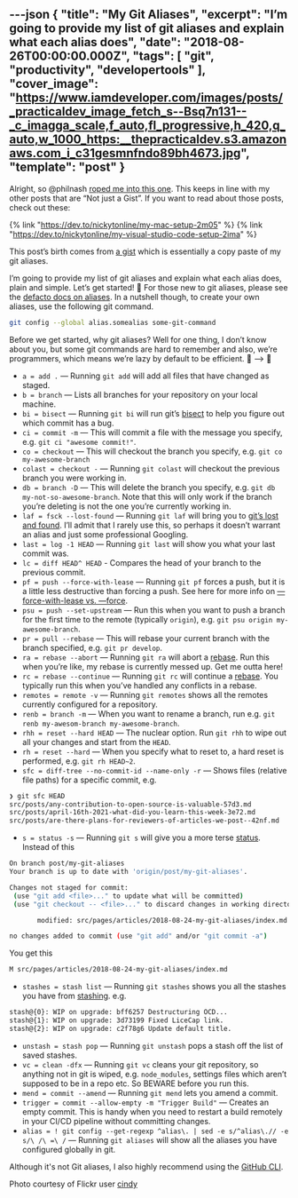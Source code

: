 ---json
{
  "title": "My Git Aliases",
  "excerpt": "I’m going to provide my list of git aliases and explain what each alias does",
  "date": "2018-08-26T00:00:00.000Z",
  "tags": [
    "git",
    "productivity",
    "developertools"
  ],
  "cover_image": "https://www.iamdeveloper.com/images/posts/_practicaldev_image_fetch_s--Bsq7n131--_c_imagga_scale,f_auto,fl_progressive,h_420,q_auto,w_1000_https:__thepracticaldev.s3.amazonaws.com_i_c31gesmnfndo89bh4673.jpg",
  "template": "post"
}
---
Alright, so @philnash [roped me into this one](https://dev.to/philnash/comment/518o). This keeps in line with my other posts that are “Not just a Gist”. If you want to read about those posts, check out these:

{% link "https://dev.to/nickytonline/my-mac-setup-2m05" %}
{% link "https://dev.to/nickytonline/my-visual-studio-code-setup-2ima" %}

This post’s birth comes from [a gist](https://gist.github.com/nickytonline/128d7d164d1eea5daba6753ed0829f41#file-gitconfig) which is essentially a copy paste of my git aliases.

I’m going to provide my list of git aliases and explain what each alias does, plain and simple. Let’s get started! 🏁 For those new to git aliases, please see the [defacto docs on aliases](https://git-scm.com/book/en/v2/Git-Basics-Git-Aliases). In a nutshell though, to create your own aliases, use the following git command.

```bash
git config --global alias.somealias some-git-command
```

Before we get started, why git aliases? Well for one thing, I don’t know about you, but some git commands are hard to remember and also, we’re programmers, which means we’re lazy by default to be efficient. 🐢 —\> 🐇

- `a = add .` — Running `git add` will add all files that have changed as staged.
- `b = branch` — Lists all branches for your repository on your local machine.
- `bi = bisect` — Running `git bi` will run git’s [bisect](https://git-scm.com/docs/git-bisect) to help you figure out which commit has a bug.
- `ci = commit -m` — This will commit a file with the message you specify, e.g. `git ci "awesome commit!"`.
- `co = checkout` — This will checkout the branch you specify, e.g. `git co my-awesome-branch`
- `colast = checkout -` — Running `git colast` will checkout the previous branch you were working in.
- `db = branch -D` — This will delete the branch you specify, e.g. `git db my-not-so-awesome-branch`. Note that this will only work if the branch you’re deleting is not the one you’re currently working in.
- `laf = fsck --lost-found` — Running `git laf` will bring you to [git’s lost and found](https://git-scm.com/docs/git-lost-found). I’ll admit that I rarely use this, so perhaps it doesn’t warrant an alias and just some professional Googling.
- `last = log -1 HEAD` — Running `git last` will show you what your last commit was.
- `lc = diff HEAD^ HEAD` - Compares the head of your branch to the previous commit.
- `pf = push --force-with-lease` — Running `git pf` forces a push, but it is a little less destructive than forcing a push. See here for more info on [—force-with-lease vs. —force](https://developer.atlassian.com/blog/2015/04/force-with-lease).
- `psu = push --set-upstream` — Run this when you want to push a branch for the first time to the remote (typically `origin`), e.g. `git psu origin my-awesome-branch`.
- `pr = pull --rebase` — This will rebase your current branch with the branch specified, e.g. `git pr develop`.
- `ra = rebase --abort` — Running `git ra` will abort a [rebase](https://git-scm.com/docs/git-rebase). Run this when you’re like, my rebase is currently messed up. Get me outta here!
- `rc = rebase --continue` — Running `git rc` will continue a [rebase](https://git-scm.com/docs/git-rebase). You typically run this when you’ve handled any conflicts in a rebase.
- `remotes = remote -v` — Running `git remotes` shows all the remotes currently configured for a repository.
- `renb = branch -m` — When you want to rename a branch, run e.g. `git renb my-awesom-branch my-awesome-branch`.
- `rhh = reset --hard HEAD` — The nuclear option. Run `git rhh` to wipe out all your changes and start from the `HEAD`.
- `rh = reset --hard` — When you specify what to reset to, a hard reset is performed, e.g. `git rh HEAD~2`.
- `sfc = diff-tree --no-commit-id --name-only -r` — Shows files (relative file paths) for a specific commit, e.g.

```bash
❯ git sfc HEAD                                
src/posts/any-contribution-to-open-source-is-valuable-57d3.md
src/posts/april-16th-2021-what-did-you-learn-this-week-3e72.md
src/posts/are-there-plans-for-reviewers-of-articles-we-post--42nf.md
```
 
- `s = status -s` — Running `git s` will give you a more terse [status](https://git-scm.com/docs/git-status). Instead of this

```bash
On branch post/my-git-aliases
Your branch is up to date with 'origin/post/my-git-aliases'.

Changes not staged for commit:
 (use "git add <file>..." to update what will be committed)
 (use "git checkout -- <file>..." to discard changes in working directory)

       modified: src/pages/articles/2018-08-24-my-git-aliases/index.md

no changes added to commit (use "git add" and/or "git commit -a")
```

You get this

```bash
M src/pages/articles/2018-08-24-my-git-aliases/index.md
```
- `stashes = stash list` — Running `git stashes` shows you all the stashes you have from [stashing](https://git-scm.com/book/en/v1/Git-Tools-Stashing). e.g.

```bash
stash@{0}: WIP on upgrade: bff6257 Destructuring OCD...
stash@{1}: WIP on upgrade: 3d73199 Fixed LiceCap link.
stash@{2}: WIP on upgrade: c2f78g6 Update default title.
```
- `unstash = stash pop` — Running `git unstash` pops a stash off the list of saved stashes.
- `vc = clean -dfx` — Running `git vc` cleans your git repository, so anything not in git is wiped, e.g. `node_modules`, settings files which aren’t supposed to be in a repo etc. So BEWARE before you run this.
- `mend = commit --amend` — Running `git mend` lets you amend a commit.
- `trigger = commit --allow-empty -m "Trigger Build"` — Creates an empty commit. This is handy when you need to restart a build remotely in your CI/CD pipeline without committing changes.
- `alias = ! git config --get-regexp ^alias\. | sed -e s/^alias\.// -e s/\ /\ =\ /` — Running `git aliases` will show all the aliases you have configured globally in git.

Although it's not Git aliases, I also highly recommend using the [GitHub CLI](https://cli.github.com).

Photo courtesy of Flickr user [cindy](https://www.flickr.com/photos/10433743@N06/35124387840/in/photolist-VvPEMN-JwSw3b-p73wLh-eiGWHv-pCT4Hm-e6YNg1-739KFW-ss4Yf-g1pYtw-5igZSR-dtNHYt-66LXG8-FVgnJe-a5N3Cr-boce82-G45Uh-4rZF7i-4fi2L4-WL8Tsp-bTY9DX-6uwDpe-291Xx9r-ooFeXR-dk27Hj-dMENeK-8Jm1oE-6Z7gbC-iZgy6m-a3GKzJ-qHiwTU-x2hdp-jGvoT9-d46TUW-88gpDX-8Jm2cu-NzVwP-aqGuxu-mTpiAH-7kzyHd-73T4C1-bFkSSv-zv4KM-79Cfjz-51Gumc-V78mt2-5vAwY-pWXK6q-8iXFxF-7i5PJA-w3Rw1s)
